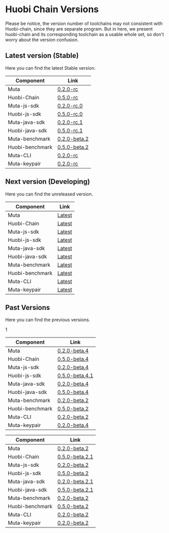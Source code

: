 # Huobi Chain Versions

Please be notice, the version number of toolchains may not consistent with Huobi-chain, since they are separate program. But in here, we present huobi-chain and its corresponding toolchain as a usable whole set, so don't worry about the version confusion.

## Latest version (Stable)
Here you can find the latest Stable version.

| Component| Link |
| ----------------------- | -------------------------- |
| Muta  | [0.2.0-rc][muta@v0.2.0-rc]      | 
| Huobi-Chain |  [0.5.0-rc][huobi@v0.5.0-rc] |
| Muta-js-sdk | [0.2.0-rc.0][muta-js-sdk@v0.2.0-rc.0] |
| Huobi-js-sdk | [0.5.0-rc.0][huobi-js-sdk@v0.5.0-rc.0] |
| Muta-java-sdk | [0.2.0-rc.1][muta-java-sdk@v0.2.0-rc.1] |
| Huobi-java-sdk | [0.5.0-rc.1][huobi-java-sdk@v0.5.0-rc.1] |
| Muta-benchmark | [0.2.0-beta.2][muta-bm@v0.2.0-beta.2] |
| Huobi-benchmark | [0.5.0-beta.2][huobi-bm@v0.5.0-beta.2] |
| Muta-CLI | [0.2.0-rc][cli@v0.2.0-rc] |
| Muta-keypair | [0.2.0-rc][keypair@v0.2.0-rc] |

## Next version (Developing)

Here you can find the unreleased version.

| Component| Link |
| ----------------------- | -------------------------- |
| Muta  | [Latest][muta@latest]      | 
| Huobi-Chain |  [Latest][huobi@latest] |
| Muta-js-sdk | [Latest][muta-js-sdk@latest] |
| Huobi-js-sdk | [Latest][huobi-js-sdk@latest] |
| Muta-java-sdk | [Latest][muta-java-sdk@latest] |
| Huobi-java-sdk | [Latest][huobi-java-sdk@latest] |
| Muta-benchmark | [Latest][muta-bm@latest] |
| Huobi-benchmark | [Latest][huobi-bm@latest] |
| Muta-CLI | [Latest][cli@latest] |
| Muta-keypair | [Latest][keypair@latest] |

## Past Versions

Here you can find the previous versions.

1


| Component| Link |
| ----------------------- | -------------------------- |
| Muta  | [0.2.0-beta.4][muta@v0.2.0-beta.4]      | 
| Huobi-Chain |  [0.5.0-beta.4][huobi@v0.5.0-beta.4] |
| Muta-js-sdk | [0.2.0-beta.4][muta-js-sdk@v0.2.0-beta.4] |
| Huobi-js-sdk | [0.5.0-beta.4.1][huobi-js-sdk@v0.5.0-beta.4.1] |
| Muta-java-sdk | [0.2.0-beta.4][muta-java-sdk@v0.2.0-beta.4] |
| Huobi-java-sdk | [0.5.0-beta.4][huobi-java-sdk@v0.5.0-beta.4] |
| Muta-benchmark | [0.2.0-beta.2][muta-bm@v0.2.0-beta.2] |
| Huobi-benchmark | [0.5.0-beta.2][huobi-bm@v0.5.0-beta.2] |
| Muta-CLI | [0.2.0-beta.2][cli@v0.2.0-beta.2] |
| Muta-keypair | [0.2.0-beta.4][keypair@v0.2.0-beta.4] |

| Component| Link |
| ----------------------- | -------------------------- |
| Muta  | [0.2.0-beta.2][muta@v0.2.0-beta.2]      | 
| Huobi-Chain |  [0.5.0-beta.2.1][huobi@v0.5.0-beta.2.1] |
| Muta-js-sdk | [0.2.0-beta.2][muta-js-sdk@v0.2.0-beta.2.1] |
| Huobi-js-sdk | [0.5.0-beta.2][huobi-js-sdk@v0.5.0-beta.2.1] |
| Muta-java-sdk | [0.2.0-beta.2.1][muta-java-sdk@v0.2.0-beta.2.1] |
| Huobi-java-sdk | [0.5.0-beta.2.1][huobi-java-sdk@v0.5.0-beta.2.1] |
| Muta-benchmark | [0.2.0-beta.2][muta-bm@v0.2.0-beta.2] |
| Huobi-benchmark | [0.5.0-beta.2][huobi-bm@v0.5.0-beta.2] |
| Muta-CLI | [0.2.0-beta.2][cli@v0.2.0-beta.2] |
| Muta-keypair | [0.2.0-beta.2][keypair@v0.2.0-beta.2] |

<!---Huobi@0.5.0-rc--->
[muta@v0.2.0-rc]: thttps://github.com/nervosnetwork/muta/tree/v0.2.0-rc
[huobi@v0.5.0-rc]: https://github.com/HuobiGroup/huobi-chain/tree/v0.5.0-rc
[muta-js-sdk@v0.2.0-rc.0]: https://github.com/nervosnetwork/muta-sdk-js/tree/v0.2.0-rc.0
[huobi-js-sdk@v0.5.0-rc.0]: https://github.com/HuobiGroup/huobi-chain-js-sdk/tree/v0.5.0-rc.0
[muta-java-sdk@v0.2.0-rc.1]: https://github.com/nervosnetwork/muta-sdk-java/tree/v0.2.0-rc.1
[huobi-java-sdk@v0.5.0-rc.1]: https://github.com/HuobiGroup/huobi-chain-java-sdk/tree/v0.5.0-rc.1
[muta-bm@v0.2.0-beta.2]: https://github.com/nervosnetwork/muta-benchmark/tree/v0.2.0-beta.2
[huobi-bm@v0.5.0-beta.2]: https://github.com/HuobiGroup/huobi-chain-benchmark/tree/v0.5.0-beta.2
[cli@v0.2.0-rc]: https://github.com/nervosnetwork/muta-cli/tree/v0.2.0-rc
[keypair@v0.2.0-rc]: https://github.com/nervosnetwork/muta/tree/v0.2.0-rc/devtools/keypair

<!---Huobi@0.5.0-beta.4--->
[muta@v0.2.0-beta.4]: https://github.com/nervosnetwork/muta/tree/v0.2.0-beta.4
[huobi@v0.5.0-beta.4]: https://github.com/HuobiGroup/huobi-chain/tree/v0.5.0-beta.4
[muta-js-sdk@v0.2.0-beta.4]: https://github.com/nervosnetwork/muta-sdk-js/tree/v0.2.0-beta.4
[huobi-js-sdk@v0.5.0-beta.4.1]: https://github.com/HuobiGroup/huobi-chain-js-sdk/tree/v0.5.0-beta.4.1
[muta-java-sdk@v0.2.0-beta.4]: https://github.com/nervosnetwork/muta-sdk-java/tree/v0.2.0-beta.4
[huobi-java-sdk@v0.5.0-beta.4]: https://github.com/HuobiGroup/huobi-chain-java-sdk/tree/v0.5.0-beta.4
[muta-bm@v0.2.0-beta.2]: https://github.com/nervosnetwork/muta-benchmark/tree/v0.2.0-beta.2
[huobi-bm@v0.5.0-beta.2]: https://github.com/HuobiGroup/huobi-chain-benchmark/tree/v0.5.0-beta.2
[cli@v0.2.0-beta.2]: https://github.com/nervosnetwork/muta-cli/tree/v0.2.0-beta.2
[keypair@v0.2.0-beta.4]: https://github.com/nervosnetwork/muta/tree/v0.2.0-beta.4/devtools/keypair

<!---Huobi@0.5.0-beta.2--->
[muta@v0.2.0-beta.2]: https://github.com/nervosnetwork/muta/tree/v0.2.0-beta.2
[huobi@v0.5.0-beta.2.1]: https://github.com/HuobiGroup/huobi-chain/tree/v0.5.0-beta.2.1
[muta-js-sdk@v0.2.0-beta.2.1]: https://github.com/nervosnetwork/muta-sdk-js/tree/v0.2.0-beta.2.1
[huobi-js-sdk@v0.5.0-beta.2.1]: https://github.com/HuobiGroup/huobi-chain-js-sdk/tree/v0.5.0-beta.2.1
[muta-java-sdk@v0.2.0-beta.2.1]: https://github.com/nervosnetwork/muta-sdk-java/tree/v0.2.0-beta.2.1
[huobi-java-sdk@v0.5.0-beta.2.1]: https://github.com/HuobiGroup/huobi-chain-java-sdk/tree/v0.5.0-beta.2.1
[muta-bm@v0.2.0-beta.2]: https://github.com/nervosnetwork/muta-benchmark/tree/v0.2.0-beta.2
[huobi-bm@v0.5.0-beta.2]: https://github.com/HuobiGroup/huobi-chain-benchmark/tree/v0.5.0-beta.2
[cli@v0.2.0-beta.2]: https://github.com/nervosnetwork/muta-cli/tree/v0.2.0-beta.2
[keypair@v0.2.0-beta.2]: https://github.com/nervosnetwork/muta/tree/v0.2.0-beta.2/devtools/keypair

<!---Huobi@latest--->
[muta@latest]: https://github.com/nervosnetwork/muta/
[huobi@latest]: https://github.com/HuobiGroup/huobi-chain/
[muta-js-sdk@latest]: https://github.com/nervosnetwork/muta-sdk-java/
[huobi-js-sdk@latest]: https://github.com/nervosnetwork/muta-sdk-java/
[muta-java-sdk@latest]: https://github.com/HuobiGroup/huobi-chain-java-sdk/
[huobi-java-sdk@latest]: https://github.com/HuobiGroup/huobi-chain-java-sdk/
[muta-bm@latest]: https://github.com/homura/huobi-chain-benchmark/
[huobi-bm@latest]: https://github.com/homura/huobi-chain-benchmark/
[cli@latest]: https://github.com/nervosnetwork/muta-cli
[keypair@latest]: https://github.com/nervosnetwork/muta/tree/master/devtools/keypair


